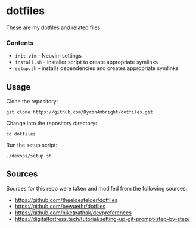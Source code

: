 # dotfiles

These are my dotfiles and related files.

### Contents
- `init.vim` - Neovim settings
- `install.sh` - installer script to create appropriate symlinks
- `setup.sh` - installs dependencies and creates appropriate symlinks

## Usage

Clone the repository:

    git clone https://github.com/ByronAmbright/dotfiles.git

Change into the repository directory:

    cd dotfiles

Run the setup script:

    ./devops/setup.sh


## Sources

Sources for this repo were taken and modifed from the following sources:
* https://github.com/theeldestelder/dotfiles
* https://github.com/bewuethr/dotfiles
* https://github.com/niketpathak/devpreferences
* https://digitalfortress.tech/tutorial/setting-up-git-prompt-step-by-step/
